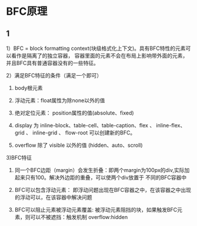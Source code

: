 # BFC原理

## 1

1）BFC = block formatting context(块级格式化上下文)。具有BFC特性的元素可以看作是隔离了的独立容器，
容器里面的元素不会在布局上影响带外面的元素，并且BFC具有普通容器没有的一些特征。

2）满足BFC特征的条件（满足一个即可）

  1. body根元素

  2. 浮动元素：float属性为除none以外的值

  3. 绝对定位元素： position属性的值(absolute、fixed)

  4. display 为 inline-block、table-cell、table-caption、flex 、 inline-flex、grid 、 inline-grid 、 flow-root 可以创建新的BFC。

  5. overflow 除了 visible 以外的值 (hidden、auto、scroll)

3)BFC特征

  1. 同一个BFC边距（margin）会发生折叠：即两个margin为100px的div,实际加起来只有100。解决外边距的重叠，可以使两个div放置于
  不同的BFC容器中

  2. BFC可以包含浮动元素：
    即浮动问题出现在BFC容器之中，在该容器之中出现的浮动可以，在该容器中解决问题

  3. BFC可以阻止元素被浮动元素覆盖:
  被浮动元素阻挡的块，如果触发BFC元素，则可以不被遮挡：触发机制  overflow:hidden